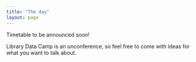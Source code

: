 ```yaml
---
title: "The day"
layout: page
---
```


Timetable to be announced soon!

Library Data Camp is an unconference, so feel free to come with ideas for what you want to talk about.